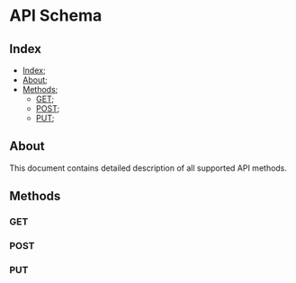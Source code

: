 # API Schema

## Index

- [Index](#index);
- [About](#about);
- [Methods](#methods);
  - [GET](#get);
  - [POST](#post);
  - [PUT](#put);

## About

This document contains detailed description of all supported API methods.

## Methods

### GET

### POST

### PUT
